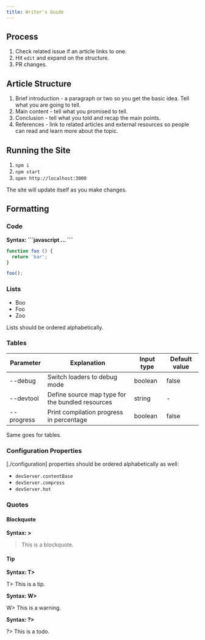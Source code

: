 ```yaml
---
title: Writer's Guide
---
```


## Process

1. Check related issue if an article links to one.
2. Hit `edit` and expand on the structure.
3. PR changes.

## Article Structure

1. Brief introduction - a paragraph or two so you get the basic idea. Tell what you are going to tell.
2. Main content - tell what you promised to tell.
3. Conclusion - tell what you told and recap the main points.
4. References - link to related articles and external resources so people can read and learn more about the topic.

## Running the Site

1. `npm i`
2. `npm start`
3. `open http://localhost:3000`

The site will update itself as you make changes.

## Formatting

### Code

**Syntax: \`\`\`javascript … \`\`\`**

```javascript
function foo () {
  return 'bar';
}

foo();
```

### Lists

* Boo
* Foo
* Zoo

Lists should be ordered alphabetically.

### Tables

| Parameter  | Explanation                                      | Input type | Default value |
|------------|--------------------------------------------------|------------|---------------|
| --debug    | Switch loaders to debug mode                     | boolean    | false         |
| --devtool  | Define source map type for the bundled resources | string     | -             |
| --progress | Print compilation progress in percentage         | boolean    | false         |

Same goes for tables.

### Configuration Properties

[./configuration] properties should be ordered alphabetically as well:

* `devServer.contentBase`
* `devServer.compress`
* `devServer.hot`

### Quotes

#### Blockquote

**Syntax: \>**

> This is a blockquote.

#### Tip

**Syntax: T\>**

T> This is a tip.

**Syntax: W\>**

W> This is a warning.

**Syntax: ?\>**

?> This is a todo.

